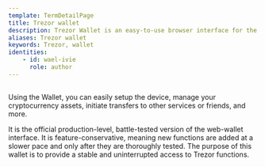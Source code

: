 ```yaml
---
template: TermDetailPage
title: Trezor wallet 
description: Trezor Wallet is an easy-to-use browser interface for the Trezor device powered by SatoshiLabs.
aliases: Trezor wallet
keywords: Trezor, wallet
identities: 
    - id: wael-ivie
      role: author
---
```

##

Using the Wallet, you can easily setup the device, manage your cryptocurrency assets, initiate transfers to other services or friends, and more.

It is the official production-level, battle-tested version of the web-wallet interface. It is feature-conservative, meaning new functions are added at a slower pace and only after they are thoroughly tested. The purpose of this wallet is to provide a stable and uninterrupted access to Trezor functions.
